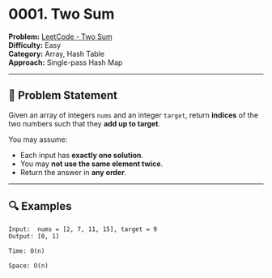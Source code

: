 # 0001. Two Sum

**Problem:** [LeetCode - Two Sum](https://leetcode.com/problems/two-sum/)  
**Difficulty:** Easy  
**Category:** Array, Hash Table  
**Approach:** Single-pass Hash Map

---

## 📘 Problem Statement

Given an array of integers `nums` and an integer `target`, return **indices** of the two numbers such that they **add up to target**.

You may assume:
- Each input has **exactly one solution**.
- You may **not use the same element twice**.
- Return the answer in **any order**.

---

## 🔍 Examples

```txt
Input:  nums = [2, 7, 11, 15], target = 9  
Output: [0, 1]

Time: O(n)

Space: O(n)
